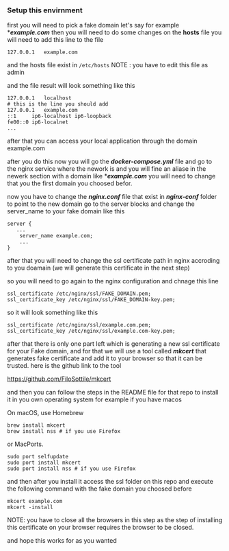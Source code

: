 ### Setup this envirnment
first you will need to pick a fake domain
let's say for example ****example.com***
then you will need to do some changes on the **hosts** file
you will need to add this line to the file
```
127.0.0.1	example.com
```
and the hosts file exist in ```/etc/hosts```
NOTE : you have to edit this file as admin

and the file result will look something like this

```
127.0.0.1	localhost
# this is the line you should add
127.0.0.1	example.com
::1     ip6-localhost ip6-loopback
fe00::0 ip6-localnet
...
```

after that you can access your local application through the domain example.com

after you do this now you will go the ***docker-compose.yml*** file and go to the nginx service where the nework is and you will fine an aliase in the newerk section with a domain like ****example.com*** you will need to change that you the first domain you choosed befor.

now you have to change the ***nginx.conf*** file that exist in ***nginx-conf*** folder to point to the new domain
go to the server blocks and change the server_name to your fake domain like this
```
server {
   ...
    server_name example.com;
    ...
}
```

after that you will need to change the ssl certificate path  in nginx accroding to you doamain (we will generate this certificate in the next step)

so you will need to go again to the nginx configuration and chnage this line

```
ssl_certificate /etc/nginx/ssl/FAKE_DOMAIN.pem;
ssl_certificate_key /etc/nginx/ssl/FAKE_DOMAIN-key.pem;
```
so it will look something like this
```
ssl_certificate /etc/nginx/ssl/example.com.pem;
ssl_certificate_key /etc/nginx/ssl/example.com-key.pem;
```
after that there is only one part left which is generating a new ssl certificate for your Fake domain, and for that we will use a tool called ***mkcert*** that generates fake certificate and add it to your browser so that it can be trusted.
here is the github link to the tool

https://github.com/FiloSottile/mkcert

and then you can follow the steps in the README file for that repo to install it in you own operating system
for example if you have macos

On macOS, use Homebrew
```
brew install mkcert
brew install nss # if you use Firefox
```
or MacPorts.
```
sudo port selfupdate
sudo port install mkcert
sudo port install nss # if you use Firefox
```

and then after you install it access the ssl folder on this repo and execute the following command with the fake domain you choosed before

```
mkcert example.com
mkcert -install
```
NOTE: you have to close all the browsers in this step as the step of installing this certificate on your browser requires the browser to be closed.

and hope this works for as you wanted
